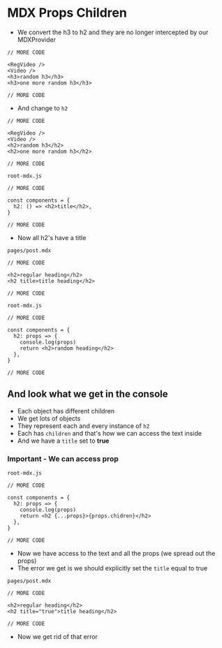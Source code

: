 # MDX Props Children
* We convert the h3 to h2 and they are no longer intercepted by our MDXProvider

```
// MORE CODE

<RegVideo />
<Video />
<h3>random h3</h3>
<h3>one more random h3</h3>

// MORE CODE
```

* And change to `h2`

```
// MORE CODE

<RegVideo />
<Video />
<h2>random h3</h2>
<h2>one more random h3</h2>

// MORE CODE
```

`root-mdx.js`

```
// MORE CODE

const components = {
  h2: () => <h2>title</h2>,
}

// MORE CODE
```

* Now all h2's have a title

`pages/post.mdx`

```
// MORE CODE

<h2>regular heading</h2>
<h2 title>title heading</h2>

// MORE CODE
```

`root-mdx.js`

```
// MORE CODE

const components = {
  h2: props => {
    console.log(props)
    return <h2>random heading</h2>
  },
}

// MORE CODE
```
## And look what we get in the console
* Each object has different children
* We get lots of objects
* They represent each and every instance of `h2`
* Each has `children` and that's how we can access the text inside
* And we have a `title` set to **true**

### Important - We can access prop
`root-mdx.js`

```
// MORE CODE

const components = {
  h2: props => {
    console.log(props)
    return <h2 {...props}>{props.chidren}</h2>
  },
}

// MORE CODE
```

* Now we have access to the text and all the props (we spread out the props)
* The error we get is we should explicitly set the `title` equal to true

`pages/post.mdx`

```
// MORE CODE

<h2>regular heading</h2>
<h2 title="true">title heading</h2>

// MORE CODE
```

* Now we get rid of that error
